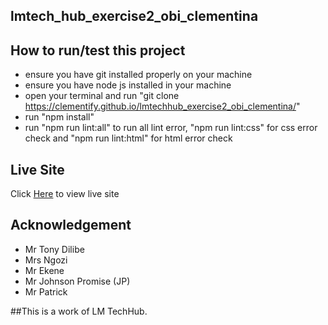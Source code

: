 
## lmtech_hub_exercise2_obi_clementina
## How to run/test this project
- ensure you have git installed properly on your machine
- ensure you have node js installed in your machine
- open your terminal and run "git clone <https://clementify.github.io/lmtechhub_exercise2_obi_clementina/>"
- run "npm install"
- run "npm run lint:all" to run all lint error, "npm run lint:css" for css error check and "npm run lint:html" for html error check
## Live Site
Click [Here](https://clementify.github.io/lmtechhub_exercise2_obi_clementina/) to view live site
## Acknowledgement
- Mr Tony Dilibe
- Mrs Ngozi
- Mr Ekene
- Mr Johnson Promise (JP)
- Mr Patrick

##This is a work of LM TechHub.